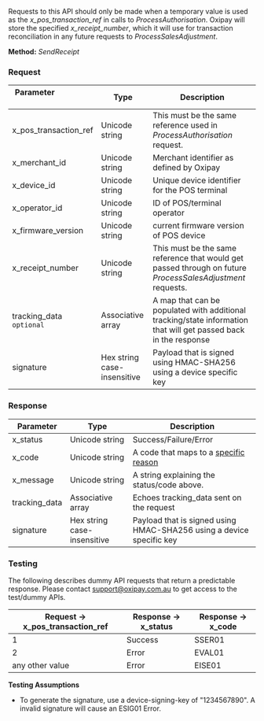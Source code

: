 Requests to this API should only be made when a temporary value is used as the *x_pos_transaction_ref* in calls to *ProcessAuthorisation*. Oxipay will store the specified *x_receipt_number*, which it will use for transaction reconciliation in any future requests to *ProcessSalesAdjustment*.

**Method:** *SendReceipt*

<h3>Request</h3>

Parameter &nbsp; &nbsp; &nbsp; &nbsp; &nbsp;&nbsp; &nbsp; &nbsp; &nbsp; &nbsp;&nbsp;| Type | Description
-----------|------|-------------
x_pos_transaction_ref | Unicode string | This must be the same reference used in *ProcessAuthorisation* request.
x_merchant_id | Unicode string | Merchant identifier as defined by Oxipay
x_device_id | Unicode string | Unique device identifier for the POS terminal
x_operator_id | Unicode string | ID of POS/terminal operator
x_firmware_version | Unicode string | current firmware version of POS device
x_receipt_number | Unicode string | This must be the same reference that would get passed through on future *ProcessSalesAdjustment* requests.
tracking_data <code class="optional">optional</code> | Associative array | A map that can be populated with additional tracking/state information that will get passed back in the response
signature | Hex string case-insensitive | Payload that is signed using HMAC-SHA256 using a device specific key

<h3>Response</h3>

Parameter | Type | Description
-----------|------|-------------
x_status | Unicode string | Success/Failure/Error
x_code | Unicode string | A code that maps to a <a href="/api_information/status_codes/">specific reason</a>
x_message | Unicode string | A string explaining the status/code above. 
tracking_data | Associative array | Echoes tracking_data sent on the request
signature | Hex string case-insensitive | Payload that is signed using HMAC-SHA256 using a device specific key

<h3>Testing</h3>

The following describes dummy API requests that return a predictable response. Please contact <a href="mailto:support@oxipay.com.au">support@oxipay.com.au</a> to get access to the test/dummy APIs.

Request -> x_pos_transaction_ref | Response -> x_status | Response -> x_code
-----------|-----------|-----------
1 | Success | SSER01
2 | Error | EVAL01
any other value | Error | EISE01

**Testing Assumptions**

* To generate the signature, use a device-signing-key of "1234567890". A invalid signature will cause an ESIG01 Error.
